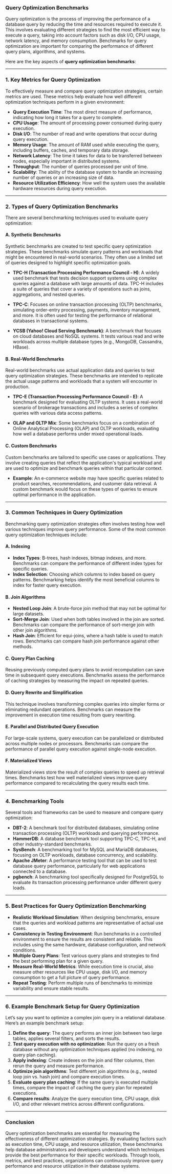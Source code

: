 ### **Query Optimization Benchmarks**

Query optimization is the process of improving the performance of a database query by reducing the time and resources required to execute it. This involves evaluating different strategies to find the most efficient way to execute a query, taking into account factors such as disk I/O, CPU usage, network latency, and memory consumption. Benchmarks for query optimization are important for comparing the performance of different query plans, algorithms, and systems.

Here are the key aspects of **query optimization benchmarks**:

---

### **1. Key Metrics for Query Optimization**

To effectively measure and compare query optimization strategies, certain metrics are used. These metrics help evaluate how well different optimization techniques perform in a given environment:

- **Query Execution Time**: The most direct measure of performance, indicating how long it takes for a query to complete.
- **CPU Usage**: The amount of processing power consumed during query execution.
- **Disk I/O**: The number of read and write operations that occur during query execution.
- **Memory Usage**: The amount of RAM used while executing the query, including buffers, caches, and temporary data storage.
- **Network Latency**: The time it takes for data to be transferred between nodes, especially important in distributed systems.
- **Throughput**: The number of queries processed per unit of time.
- **Scalability**: The ability of the database system to handle an increasing number of queries or an increasing size of data.
- **Resource Utilization Efficiency**: How well the system uses the available hardware resources during query execution.

---

### **2. Types of Query Optimization Benchmarks**

There are several benchmarking techniques used to evaluate query optimization:

#### **A. Synthetic Benchmarks**
Synthetic benchmarks are created to test specific query optimization strategies. These benchmarks simulate query patterns and workloads that might be encountered in real-world scenarios. They often use a limited set of queries designed to highlight specific optimization goals.

- **TPC-H (Transaction Processing Performance Council - H)**: A widely used benchmark that tests decision support systems using complex queries against a database with large amounts of data. TPC-H includes a suite of queries that cover a variety of operations such as joins, aggregations, and nested queries.
  
- **TPC-C**: Focuses on online transaction processing (OLTP) benchmarks, simulating order-entry processing, payments, inventory management, and more. It is often used for testing the performance of relational databases in transactional systems.
  
- **YCSB (Yahoo! Cloud Serving Benchmark)**: A benchmark that focuses on cloud databases and NoSQL systems. It tests various read and write workloads across multiple database types (e.g., MongoDB, Cassandra, HBase).

#### **B. Real-World Benchmarks**
Real-world benchmarks use actual application data and queries to test query optimization strategies. These benchmarks are intended to replicate the actual usage patterns and workloads that a system will encounter in production.

- **TPC-E (Transaction Processing Performance Council - E)**: A benchmark designed for evaluating OLTP systems. It uses a real-world scenario of brokerage transactions and includes a series of complex queries with various data access patterns.
  
- **OLAP and OLTP Mix**: Some benchmarks focus on a combination of Online Analytical Processing (OLAP) and OLTP workloads, evaluating how well a database performs under mixed operational loads.

#### **C. Custom Benchmarks**
Custom benchmarks are tailored to specific use cases or applications. They involve creating queries that reflect the application's typical workload and are used to optimize and benchmark queries within that particular context.

- **Example**: An e-commerce website may have specific queries related to product searches, recommendations, and customer data retrieval. A custom benchmark would focus on these types of queries to ensure optimal performance in the application.

---

### **3. Common Techniques in Query Optimization**

Benchmarking query optimization strategies often involves testing how well various techniques improve query performance. Some of the most common query optimization techniques include:

#### **A. Indexing**
- **Index Types**: B-trees, hash indexes, bitmap indexes, and more. Benchmarks can compare the performance of different index types for specific queries.
- **Index Selection**: Choosing which columns to index based on query patterns. Benchmarking helps identify the most beneficial columns to index for faster query execution.

#### **B. Join Algorithms**
- **Nested Loop Join**: A brute-force join method that may not be optimal for large datasets.
- **Sort-Merge Join**: Used when both tables involved in the join are sorted. Benchmarks can compare the performance of sort-merge join with other join algorithms.
- **Hash Join**: Efficient for equi-joins, where a hash table is used to match rows. Benchmarks can compare hash join performance against other methods.

#### **C. Query Plan Caching**
Reusing previously computed query plans to avoid recomputation can save time in subsequent query executions. Benchmarks assess the performance of caching strategies by measuring the impact on repeated queries.

#### **D. Query Rewrite and Simplification**
This technique involves transforming complex queries into simpler forms or eliminating redundant operations. Benchmarks can measure the improvement in execution time resulting from query rewriting.

#### **E. Parallel and Distributed Query Execution**
For large-scale systems, query execution can be parallelized or distributed across multiple nodes or processors. Benchmarks can compare the performance of parallel query execution against single-node execution.

#### **F. Materialized Views**
Materialized views store the result of complex queries to speed up retrieval times. Benchmarks test how well materialized views improve query performance compared to recalculating the query results each time.

---

### **4. Benchmarking Tools**

Several tools and frameworks can be used to measure and compare query optimization:

- **DBT-2**: A benchmark tool for distributed databases, simulating online transaction processing (OLTP) workloads and querying performance.
- **HammerDB**: A database benchmark tool supporting TPC-C, TPC-H, and other industry-standard benchmarks.
- **SysBench**: A benchmarking tool for MySQL and MariaDB databases, focusing on OLTP workloads, database concurrency, and scalability.
- **Apache JMeter**: A performance testing tool that can be used to test database query performance, particularly for web applications connected to a database.
- **pgbench**: A benchmarking tool specifically designed for PostgreSQL to evaluate its transaction processing performance under different query loads.

---

### **5. Best Practices for Query Optimization Benchmarking**

- **Realistic Workload Simulation**: When designing benchmarks, ensure that the queries and workload patterns are representative of actual use cases.
- **Consistency in Testing Environment**: Run benchmarks in a controlled environment to ensure the results are consistent and reliable. This includes using the same hardware, database configuration, and network conditions.
- **Multiple Query Plans**: Test various query plans and strategies to find the best performing plan for a given query.
- **Measure Real-World Metrics**: While execution time is crucial, also measure other resources like CPU usage, disk I/O, and memory consumption to get a full picture of query performance.
- **Repeat Testing**: Perform multiple runs of benchmarks to minimize variability and ensure stable results.

---

### **6. Example Benchmark Setup for Query Optimization**

Let’s say you want to optimize a complex join query in a relational database. Here’s an example benchmark setup:

1. **Define the query**: The query performs an inner join between two large tables, applies several filters, and sorts the results.
2. **Test query execution with no optimization**: Run the query on a fresh database without any optimization techniques applied (no indexing, no query plan caching).
3. **Apply indexing**: Create indexes on the join and filter columns, then rerun the query and measure performance.
4. **Optimize join algorithms**: Test different join algorithms (e.g., nested loop join vs. hash join) and compare execution times.
5. **Evaluate query plan caching**: If the same query is executed multiple times, compare the impact of caching the query plan for repeated executions.
6. **Compare results**: Analyze the query execution time, CPU usage, disk I/O, and other relevant metrics across different configurations.

---

### **Conclusion**

Query optimization benchmarks are essential for measuring the effectiveness of different optimization strategies. By evaluating factors such as execution time, CPU usage, and resource utilization, these benchmarks help database administrators and developers understand which techniques provide the best performance for their specific workloads. Through tools, metrics, and best practices, organizations can continuously improve query performance and resource utilization in their database systems.
